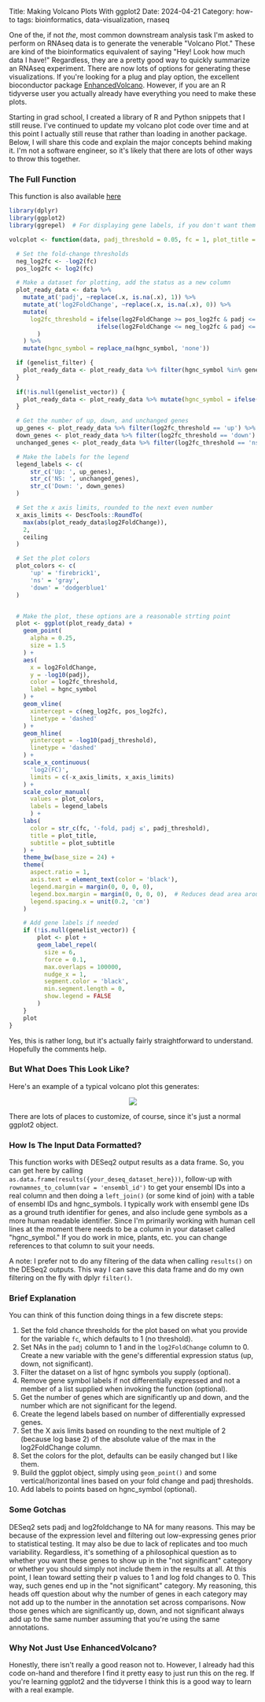 Title: Making Volcano Plots With ggplot2
Date: 2024-04-21
Category: how-to 
tags: bioinformatics, data-visualization, rnaseq

One of the, if not *the*, most common downstream analysis task I'm asked to perform on RNAseq data is to generate the
venerable "Volcano Plot." These are kind of the bioinformatics equivalent of saying "Hey! Look how much data I have!"
Regardless, they are a pretty good way to quickly summarize an RNAseq experiment. There are now lots of options for
generating these visualizations. If you're looking for a plug and play option, the excellent bioconductor package
[EnhancedVolcano](https://bioconductor.org/packages/release/bioc/html/EnhancedVolcano.html). However, if you are an R
tidyverse user you actually already have everything you need to make these plots.

Starting in grad school, I created a library of R and Python snippets that I still reuse. I've continued to update my
volcano plot code over time and at this point I actually still reuse that rather than loading in another package. Below,
I will share this code and explain the major concepts behind making it. I'm not a software engineer, so it's likely that
there are lots of other ways to throw this together.

### The Full Function
This function is also available [here](https://github.com/groverj3/genomics_visualizations/blob/master/volcano_plotteR.r)

```R
library(dplyr)
library(ggplot2)
library(ggrepel)  # For displaying gene labels, if you don't want them you can omit this library

volcplot <- function(data, padj_threshold = 0.05, fc = 1, plot_title = 'Volcano Plot', plot_subtitle = NULL, genelist_vector = NULL, genelist_filter = FALSE) {

  # Set the fold-change thresholds
  neg_log2fc <- -log2(fc)
  pos_log2fc <- log2(fc)

  # Make a dataset for plotting, add the status as a new column
  plot_ready_data <- data %>%
    mutate_at('padj', ~replace(.x, is.na(.x), 1)) %>%
    mutate_at('log2FoldChange', ~replace(.x, is.na(.x), 0)) %>%
    mutate(
      log2fc_threshold = ifelse(log2FoldChange >= pos_log2fc & padj <= padj_threshold, 'up',
                         ifelse(log2FoldChange <= neg_log2fc & padj <= padj_threshold, 'down', 'ns')
        )
    ) %>%
    mutate(hgnc_symbol = replace_na(hgnc_symbol, 'none'))

  if (genelist_filter) {
    plot_ready_data <- plot_ready_data %>% filter(hgnc_symbol %in% genelist_vector)
  }
  
  if(!is.null(genelist_vector)) {
    plot_ready_data <- plot_ready_data %>% mutate(hgnc_symbol = ifelse(hgnc_symbol %in% genelist_vector & padj < padj_threshold & log2fc_threshold != 'ns', hgnc_symbol, ''))
  }

  # Get the number of up, down, and unchanged genes
  up_genes <- plot_ready_data %>% filter(log2fc_threshold == 'up') %>% nrow()
  down_genes <- plot_ready_data %>% filter(log2fc_threshold == 'down') %>% nrow()
  unchanged_genes <- plot_ready_data %>% filter(log2fc_threshold == 'ns') %>% nrow()

  # Make the labels for the legend
  legend_labels <- c(
      str_c('Up: ', up_genes),
      str_c('NS: ', unchanged_genes),
      str_c('Down: ', down_genes)
  )

  # Set the x axis limits, rounded to the next even number
  x_axis_limits <- DescTools::RoundTo(
    max(abs(plot_ready_data$log2FoldChange)),
    2,
    ceiling
  )

  # Set the plot colors
  plot_colors <- c(
      'up' = 'firebrick1',
      'ns' = 'gray',
      'down' = 'dodgerblue1'
  )


  # Make the plot, these options are a reasonable strting point
  plot <- ggplot(plot_ready_data) +
    geom_point(
      alpha = 0.25,
      size = 1.5
    ) +
    aes(
      x = log2FoldChange,
      y = -log10(padj),
      color = log2fc_threshold,
      label = hgnc_symbol
    ) +
    geom_vline(
      xintercept = c(neg_log2fc, pos_log2fc),
      linetype = 'dashed'
    ) +
    geom_hline(
      yintercept = -log10(padj_threshold),
      linetype = 'dashed'
    ) +
    scale_x_continuous(
      'log2(FC)',
      limits = c(-x_axis_limits, x_axis_limits)
    ) +
    scale_color_manual(
      values = plot_colors,
      labels = legend_labels
      ) +
    labs(
      color = str_c(fc, '-fold, padj ≤', padj_threshold),
      title = plot_title,
      subtitle = plot_subtitle
    ) +
    theme_bw(base_size = 24) +
    theme(
      aspect.ratio = 1,
      axis.text = element_text(color = 'black'),
      legend.margin = margin(0, 0, 0, 0),
      legend.box.margin = margin(0, 0, 0, 0),  # Reduces dead area around legend
      legend.spacing.x = unit(0.2, 'cm')
    )

    # Add gene labels if needed
    if (!is.null(genelist_vector)) {
        plot <- plot +
        geom_label_repel(
          size = 6,
          force = 0.1,
          max.overlaps = 100000,
          nudge_x = 1,
          segment.color = 'black',
          min.segment.length = 0,
          show.legend = FALSE
        )
    }
    plot
}
```

Yes, this is rather long, but it's actually fairly straightforward to understand. Hopefully the comments help.

### But What Does This Look Like?

Here's an example of a typical volcano plot this generates:

<center>
<img src="https://raw.githubusercontent.com/groverj3/genomics_visualizations/master/volcano_plotteR.png">
</center>

There are lots of places to customize, of course, since it's just a normal ggplot2 object.

### How Is The Input Data Formatted?

This function works with DESeq2 output results as a data frame. So, you can get here by calling `as.data.frame(results({your_deseq_dataset_here}))`,
follow-up with `rownamnes_to_column(var = 'ensembl_id')` to get your ensembl IDs into a real column and then doing a
`left_join()` (or some kind of join) with a table of ensembl IDs and hgnc_symbols. I typically work with ensembl gene IDs
as a ground truth identifier for genes, and also include gene symbols as a more human readable identifier. Since I'm
primarily working with human cell lines at the moment there needs to be a column in your dataset called "hgnc_symbol."
If you do work in mice, plants, etc. you can change references to that column to suit your needs.

A note: I prefer not to do any filtering of the data when calling `results()` on the DESeq2 outputs. This way I can
save this data frame and do my own filtering on the fly with dplyr `filter()`.

### Brief Explanation

You can think of this function doing things in a few discrete steps:

1. Set the fold chance thresholds for the plot based on what you provide for the variable `fc`, which defaults to 1 (no threshold).
2. Set NAs in the `padj` column to 1 and in the `log2FoldChange` column to 0. Create a new variable with the gene's differential expression status (up, down, not significant).
3. Filter the dataset on a list of hgnc symbols you supply (optional).
4. Remove gene symbol labels if not differentially expressed and not a member of a list supplied when invoking the function (optional).
5. Get the number of genes which are significantly up and down, and the number which are not significant for the legend.
6. Create the legend labels based on number of differentially expressed genes.
7. Set the X axis limits based on rounding to the next multiple of 2 (because log base 2) of the absolute value of the max in the log2FoldChange column.
8. Set the colors for the plot, defaults can be easily changed but I like them.
9. Build the ggplot object, simply using `geom_point()` and some vertical/horizontal lines based on your fold change and padj thresholds.
10. Add labels to points based on hgnc_symbol (optional).

### Some Gotchas

DESeq2 sets padj and log2foldchange to NA for many reasons. This may be because of the expression level and filtering out
low-expressing genes prior to statistical testing. It may also be due to lack of replicates and too much variability. Regardless,
it's something of a philosophical question as to whether you want these genes to show up in the "not significant" category
or whether you should simply not include them in the results at all. At this point, I lean toward setting their p values
to 1 and log fold changes to 0. This way, such genes end up in the "not significant" category. My reasoning, this heads
off question about why the number of genes in each category may not add up to the number in the annotation set across
comparisons. Now those genes which are significantly up, down, and not significant always add up to the same number
assuming that you're using the same annotations.

### Why Not Just Use EnhancedVolcano?

Honestly, there isn't really a good reason not to. However, I already had this code on-hand and therefore I find it
pretty easy to just run this on the reg. If you're learning ggplot2 and the tidyverse I think this is a good way to learn
with a real example.